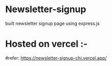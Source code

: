 # Newsletter-signup
built newsletter signup page using express.js
# Hosted on vercel :-
#refer: https://newsletter-signup-chi.vercel.app/
